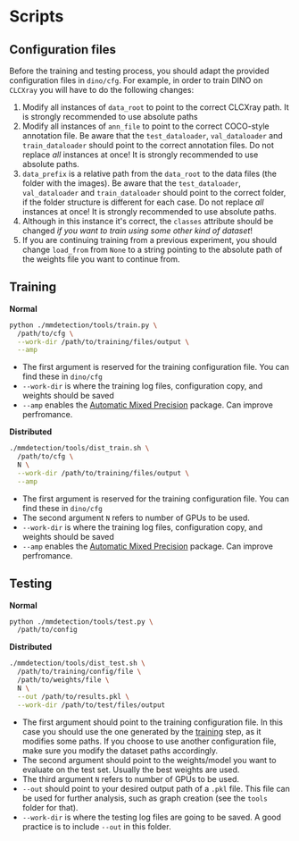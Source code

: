 # Scripts

## Configuration files

Before the training and testing process, you should adapt the provided configuration files in `dino/cfg`. For example, in order to train DINO on `CLCXray` you will have to do the following changes:
1. Modify all instances of `data_root` to point to the correct CLCXray path. It is strongly recommended to use absolute paths
2. Modify all instances of `ann_file` to point to the correct COCO-style annotation file. Be aware that the `test_dataloader`, `val_dataloader` and `train_dataloader` should point to the correct annotation files. Do not replace *all* instances at once! It is strongly recommended to use absolute paths.
3. `data_prefix` is a relative path from the `data_root` to the data files (the folder with the images). Be aware that the `test_dataloader`, `val_dataloader` and `train_dataloader` should point to the correct folder, if the folder structure is different for each case. Do not replace *all* instances at once! It is strongly recommended to use absolute paths.
4. Although in this instance it's correct, the `classes` attribute should be changed *if you want to train using some other kind of dataset*!
5. If you are continuing training from a previous experiment, you should change `load_from` from `None` to a string pointing to the absolute path of the weights file you want to continue from.

## Training

**Normal**
```bash
python ./mmdetection/tools/train.py \
  /path/to/cfg \
  --work-dir /path/to/training/files/output \
  --amp
```

* The first argument is reserved for the training configuration file. You can find these in `dino/cfg`
* `--work-dir` is where the training log files, configuration copy, and weights should be saved
* `--amp` enables the [Automatic Mixed Precision](https://docs.pytorch.org/docs/stable/amp.html) package. Can improve perfromance.


**Distributed**
```bash
./mmdetection/tools/dist_train.sh \
  /path/to/cfg \
  N \
  --work-dir /path/to/training/files/output \
  --amp
```

* The first argument is reserved for the training configuration file. You can find these in `dino/cfg`
* The second argument `N` refers to number of GPUs to be used.
* `--work-dir` is where the training log files, configuration copy, and weights should be saved
* `--amp` enables the [Automatic Mixed Precision](https://docs.pytorch.org/docs/stable/amp.html) package. Can improve perfromance.

## Testing

**Normal**
```bash
python ./mmdetection/tools/test.py \
  /path/to/config
```

**Distributed**
```bash
./mmdetection/tools/dist_test.sh \
  /path/to/training/config/file \
  /path/to/weights/file \
  N \
  --out /path/to/results.pkl \
  --work-dir /path/to/test/files/output
```

* The first argument should point to the training configuration file. In this case you should use the one generated by the [training](#training) step, as it modifies some paths. If you choose to use another configuration file, make sure you modify the dataset paths accordingly.
* The second argument should point to the weights/model you want to evaluate on the test set. Usually the best weights are used.
* The third argument `N` refers to number of GPUs to be used.
* `--out` should point to your desired output path of a `.pkl` file. This file can be used for further analysis, such as graph creation (see the `tools` folder for that).
* `--work-dir` is where the testing log files are going to be saved. A good practice is to include `--out` in this folder.
